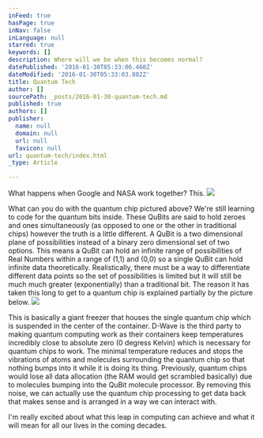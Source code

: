 ```yaml
---
inFeed: true
hasPage: true
inNav: false
inLanguage: null
starred: true
keywords: []
description: Where will we be when this becomes normal?
datePublished: '2016-01-30T05:33:06.460Z'
dateModified: '2016-01-30T05:33:03.802Z'
title: Quantum Tech
author: []
sourcePath: _posts/2016-01-30-quantum-tech.md
published: true
authors: []
publisher:
  name: null
  domain: null
  url: null
  favicon: null
url: quantum-tech/index.html
_type: Article

---
```

What happens when Google and NASA work together?  This.
![](https://the-grid-user-content.s3-us-west-2.amazonaws.com/d44a0d8e-5437-4430-8458-995be2fb5eb0.jpg)

What can you do with the quantum chip pictured above?  We're still learning to code for the quantum bits inside.  These QuBits are said to hold zeroes and ones simultaneously (as opposed to one or the other in traditional chips) however the truth is a little different.  A QuBit is a two dimensional plane of possibilities instead of a binary zero dimensional set of two options.  This means a QuBit can hold an infinite range of possibilities of Real Numbers within a range of (1,1) and (0,0) so a single QuBit can hold infinite data theoretically.  Realistically, there must be a way to differentiate different data points so the set of possibilities is limited but it will still be much much greater (exponentially) than a traditional bit.  The reason it has taken this long to get to a quantum chip is explained partially by the picture below.
![](https://the-grid-user-content.s3-us-west-2.amazonaws.com/19a109c4-b947-48d1-a870-38f4953f9350.jpg)

This is basically a giant freezer that houses the single quantum chip which is suspended in the center of the container.  D-Wave is the third party to making quantum computing work as their containers keep temperatures incredibly close to absolute zero (0 degress Kelvin) which is necessary for quantum chips to work.  The minimal temperature reduces and stops the vibrations of atoms and molecules surrounding the quantum chip so that nothing bumps into it while it is doing its thing.  Previously, quantum chips would lose all data allocation (the RAM would get scrambled basically) due to molecules bumping into the QuBit molecule processor.  By removing this noise, we can actually use the quantum chip processing to get data back that makes sense and is arranged in a way we can interact with.  

I'm really excited about what this leap in computing can achieve and what it will mean for all our lives in the coming decades.